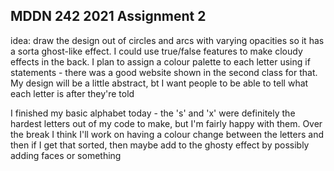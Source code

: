 ## MDDN 242 2021 Assignment 2

  idea: draw the design out of circles and arcs with varying opacities so it has a sorta ghost-like effect. I could use true/false features to make cloudy effects in the back. I plan to assign a colour palette to each letter using if statements - there was a good website shown in the second class for that. My design will be a little abstract, bt I want people to be able to tell what each letter is after they're told

I finished my basic alphabet today - the 's' and 'x' were definitely the hardest letters out of my code to make, but I'm fairly happy with them. Over the break I think I'll work on having a colour change between the letters and then if I get that sorted, then maybe add to the ghosty effect by possibly adding faces or something



